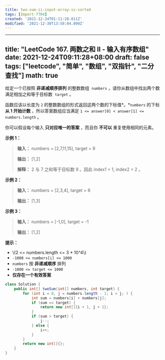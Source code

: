 ```yaml
---
title: two-sum-ii-input-array-is-sorted
tags: [Import-7704]
created: '2021-12-24T01:11:28.811Z'
modified: '2021-12-30T13:58:04.890Z'
---
```


---
title: "LeetCode 167. 两数之和 II - 输入有序数组"
date: 2021-12-24T09:11:28+08:00
draft: false
tags: ["leetcode", "简单", "数组", "双指针", "二分查找"]
math: true
---

给定一个已按照 **非递减顺序排列** 的整数数组  `numbers` ，请你从数组中找出两个数满足相加之和等于目标数  `target` 。

函数应该以长度为 `2` 的整数数组的形式返回这两个数的下标值*。*`numbers` 的下标 **从 1 开始计数** ，所以答案数组应当满足 `1 <= answer[0] < answer[1] <= numbers.length` 。

你可以假设每个输入 **只对应唯一的答案** ，而且你 **不可以** 重复使用相同的元素。

<!--more-->

**示例 1：**

> **输入：** numbers = [2,7,11,15], target = 9
>
> **输出：** [1,2]
>
> **解释：** 2 与 7 之和等于目标数 9 。因此 index1 = 1, index2 = 2 。

**示例 2：**

> **输入：** numbers = [2,3,4], target = 6
>
> **输出：** [1,3]

**示例 3：**

> **输入：** numbers = [-1,0], target = -1
>
> **输出：** [1,2]

**提示：**

- \\(2 <= numbers.length <= 3 \* 10^4\\)
- `-1000 <= numbers[i] <= 1000`
- `numbers` 按 **非递减顺序** 排列
- `-1000 <= target <= 1000`
- **仅存在一个有效答案**

```java
class Solution {
    public int[] twoSum(int[] numbers, int target) {
        for (int i = 0, j = numbers.length - 1; i < j; ) {
            int sum = numbers[i] + numbers[j];
            if (sum == target) {
                return new int[]{i + 1, j + 1};
            }
            if (sum > target) {
                j--;
            } else {
                i++;
            }
        }
        return new int[]{};
    }
}
```

